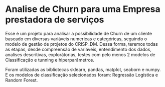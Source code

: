# Analise de Churn para uma Empresa prestadora de serviços

Esse é um projeto para analisar a possibilidade de Churn de um cliente baseado em diversas variáveis numericas e categóricas, seguindo o modelo de gestão de projetos do CRISP_DM.
Dessa forma, teremos todas as etapas, desde compreensão de variáveis, entendimento dos dados, analises descritivas, explorátorias, testes com pelo menos 2 modelos de Classificação e tunning e hiperparâmetros.

Foram utilizadas as bibliotecas sklearn, pandas, matplot, seaborn e numpy. E os modelos de classificação selecionados foram: Regressão Logística e Random Forest.

